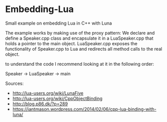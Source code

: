 # Embedding-Lua
Small example on embedding Lua in C++ with Luna

The example works by making use of the proxy pattern:
We declare and define a Speaker.cpp class and encapsulate it in a LuaSpeaker.cpp that holds a pointer to the main object.
LuaSpeaker.cpp exposes the functionality of Speaker.cpp to Lua and redirects all method calls to the real object.

to understand the code I recommend looking at it in the following order:

Speaker -> LuaSpeaker -> main

Sources:
- http://lua-users.org/wiki/LunaFive
- http://lua-users.org/wiki/CppObjectBinding
- http://blog.p86.dk/?p=289
- https://iantmason.wordpress.com/2014/02/06/cpp-lua-binding-with-luna/
